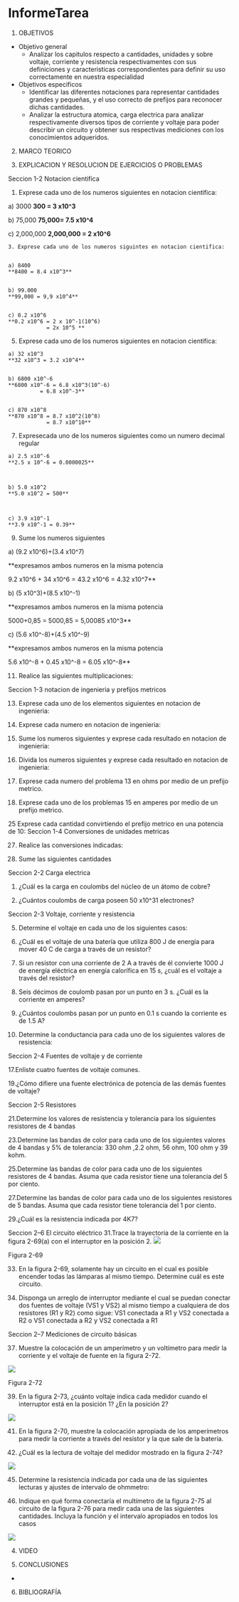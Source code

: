 # InformeTarea
1. OBJETIVOS 
* Objetivo general 
  * Analizar los capitulos respecto a cantidades, unidades y sobre voltaje, corriente y resistencia respectivamentes con sus definiciones y caracteristicas correspondientes para definir su uso correctamente en nuestra especialidad 
* Objetivos especificos
  * Identificar las diferentes notaciones para representar cantidades grandes y pequeñas, y el uso correcto de prefijos para reconocer dichas cantidades. 
  * Analizar la estructura atomica, carga electrica para analizar respectivamente diversos tipos de corriente y voltaje para poder describir un circuito y obtener sus respectivas mediciones con los conocimientos adqueridos. 

2. MARCO TEORICO

3. EXPLICACION Y RESOLUCION DE EJERCICIOS O PROBLEMAS
  
  
  Seccion 1-2 Notacion cientifica 
  
  1. Exprese cada uno de los numeros siguientes en notacion cientifica:
  
  
   a) 3000
   **300 = 3 x10^3**
 
 
   b) 75,000
   **75,000= 7.5 x10^4**
  
  
   c) 2,000,000
   **2,000,000 = 2 x10^6**
  
  
    3. Exprese cada uno de los numeros siguintes en notacion cientifica:
  
  
    a) 8400 
    **8400 = 8.4 x10^3**
 
 
    b) 99.000
    **99,000 = 9,9 x10^4**
  
  
    c) 0.2 x10^6
    **0.2 x10^6 = 2 x 10^-1(10^6)
                = 2x 10^5 **  
 
 
   5. Exprese cada uno de los numeros siguientes en notacion cientifica:
  
  
    a) 32 x10^3
    **32 x10^3 = 3.2 x10^4**
  
  
    b) 6800 x10^-6
    **6800 x10^-6 = 6.8 x10^3(10^-6)
              = 6.8 x10^-3**
  
  
    c) 870 x10^8
    **870 x10^8 = 8.7 x10^2(10^8)
                = 8.7 x10^10**
  
  
   7. Expresecada uno de los numeros siguientes como un numero decimal regular 
 
 
 
    a) 2.5 x10^-6
    **2.5 x 10^-6 = 0.0000025**
 
 
   
    b) 5.0 x10^2
    **5.0 x10^2 = 500**
  
  
  
    c) 3.9 x10^-1
    **3.9 x10^-1 = 0.39**
 
 
 
 9. Sume los numeros siguientes 
 
 
 
 a) (9.2 x10^6)+(3.4 x10^7)
 
 
  **expresamos ambos numeros en la misma potencia 
  
  
  9.2 x10^6 + 34 x10^6 = 43.2 x10^6
                       = 4.32 x10^7**
  
  
  
  b) (5 x10^3)+(8.5 x10^-1)
  
  
  **expresamos ambos numeros en la misma potencia
  
  
  5000+0,85 = 5000,85
            = 5,00085 x10^3**
 
 
 
 c) (5.6 x10^-8)+(4.5 x10^-9)
 
  **expresamos ambos numeros en la misma potencia
  
  5.6 x10^-8 + 0.45 x10^-8 = 6.05 x10^-8**
  
  
  11. Realice las siguientes multiplicaciones:

 
 
 Seccion 1-3 notacion de ingenieria y prefijos metricos
  
  
  
  13. Exprese cada uno de los elementos siguientes en notacion de ingenieria:
  
  
  
  15. Exprese cada numero en notacion de ingenieria: 
  
  
  
  17. Sume los numeros siguientes y exprese cada resultado en notacion de ingenieria:
  
  
  
  19. Divida los numeros siguientes y exprese cada resultado en notacion de ingenieria:
  
  
  
  21. Exprese cada numero del problema 13 en ohms por medio de un prefijo metrico.
  
  
  
  23. Exprese cada uno de los problemas 15 en amperes por medio de un prefijo metrico. 
  
  
  
  25 Exprese cada cantidad convirtiendo el prefijo metrico en una potencia de 10:
  Seccion 1-4 Conversiones de unidades metricas
 
 
 
 27. Realice las conversiones indicadas:
  
  
  
  
  29. Sume las siguientes cantidades

  Seccion 2-2 Carga electrica 
 
 
 
 1. ¿Cuál es la carga en coulombs del núcleo de un átomo de cobre?
  
  
  
  3. ¿Cuántos coulombs de carga poseen 50 x10^31 electrones?



  Seccion 2-3 Voltaje, corriente y resistencia 
  
  
  
  5. Determine el voltaje en cada uno de los siguientes casos:
  
  
  
  7. ¿Cuál es el voltaje de una batería que utiliza 800 J de energía para mover 40 C de   carga a través de
  un resistor?
  
  
  
  9. Si un resistor con una corriente de 2 A a través de él convierte 1000 J de energía   eléctrica en energía
  calorífica en 15 s, ¿cuál es el voltaje a través del resistor?
  
  
  
  11. Seis décimos de coulomb pasan por un punto en 3 s. ¿Cuál es la corriente en         amperes?




13. ¿Cuántos coulombs pasan por un punto en 0.1 s cuando la corriente es de 1.5 A?
  
  
  
  
  15. Determine la conductancia para cada uno de los siguientes valores de resistencia: 



  Seccion 2-4 Fuentes de voltaje y de corriente
  
  
  
  
  17.Enliste cuatro fuentes de voltaje comunes.
  
  
  
  
  19.¿Cómo difiere una fuente electrónica de potencia de las demás fuentes de voltaje?

  
  
  Seccion 2-5 Resistores
  
  
  
  21.Determine los valores de resistencia y tolerancia para los siguientes resistores     de 4 bandas
  
  
  
  
  23.Determine las bandas de color para cada uno de los siguientes valores de 4 bandas   y 5% de tolerancia: 330 ohm ,2.2 ohm, 56 ohm, 100 ohm y 39 kohm.




25.Determine las bandas de color para cada uno de los siguientes resistores de 4       bandas. Asuma que cada resistor tiene una tolerancia del 5 por ciento.
 
 
 27.Determine las bandas de color para cada uno de los siguientes resistores de 5       bandas. Asuma que cada resistor tiene tolerancia del 1 por ciento.
 
 
 
 29.¿Cuál es la resistencia indicada por 4K7?
  
  Seccion 2–6 El circuito eléctrico
  31.Trace la trayectoria de la corriente en la figura 2-69(a) con el interruptor en la   posición 2.
  ![](https://github.com/jlcastro5/InformeTarea/blob/e1726046c441b63189cae674c6d14e50fe61435c/circuito%202-69.PNG)
  
  Figura 2-69
  
  
  33. En la figura 2-69, solamente hay un circuito en el cual es posible encender todas las lámparas al mismo tiempo. Determine cuál es este circuito.


  35. Disponga un arreglo de interruptor mediante el cual se puedan conectar dos fuentes de voltaje (VS1 y VS2) al mismo tiempo a cualquiera de dos resistores (R1 y R2) como       sigue:
  VS1 conectada a R1 y VS2 conectada a R2
  o VS1 conectada a R2 y VS2 conectada a R1
  
  
  
  Seccion 2–7 Mediciones de circuito básicas
  
  
  37. Muestre la colocación de un amperímetro y un voltímetro para medir la corriente y el voltaje de 
  fuente en la figura 2-72.
  
  ![](https://github.com/jlcastro5/InformeTarea/blob/eb656492d25478f195673aed0c2b971d5f4ef39b/circuito%202-72.PNG)
  
  Figura 2-72
  
  39. En la figura 2-73, ¿cuánto voltaje indica cada medidor cuando el interruptor está en la posición 1?
  ¿En la posición 2?
  
  
  ![](https://github.com/jlcastro5/InformeTarea/blob/f146f2243eaeea37c6c28381f39bea987d1b6a85/circutio%202.73.PNG)
  
  
  41. En la figura 2-70, muestre la colocación apropiada de los amperímetros para medir la corriente a 
  través del resistor y la que sale de la batería.
 
 
 
 43. ¿Cuál es la lectura de voltaje del medidor mostrado en la figura 2-74?
  
  
  ![](https://github.com/jlcastro5/InformeTarea/blob/f146f2243eaeea37c6c28381f39bea987d1b6a85/274.PNG)
  
  
  
  45. Determine la resistencia indicada por cada una de las siguientes lecturas y ajustes de intervalo de
  ohmmetro:
  
  
  47. Indique en qué forma conectaría el multímetro de la figura 2-75 al circuito de la figura 2-76 para medir
  cada una de las siguientes cantidades. Incluya la función y el intervalo apropiados en todos los casos
 
 
 
 ![](https://github.com/jlcastro5/InformeTarea/blob/f146f2243eaeea37c6c28381f39bea987d1b6a85/276.PNG)
  
  
  
  
  
4. VIDEO

5. CONCLUSIONES

  *

6. BIBLIOGRAFÍA 

